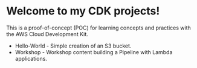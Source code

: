 # Welcome to my CDK projects!

This is a proof-of-concept (POC) for learning concepts and practices with the AWS Cloud Development Kit.

* Hello-World - Simple creation of an S3 bucket.
* Workshop - Workshop content building a Pipeline with Lambda applications.
